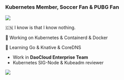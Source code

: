 ### Kubernetes Member, Soccer Fan & PUBG Fan
![](https://komarev.com/ghpvc/?username=pacoxu)

 
 🇨🇳 I know is that I know nothing. 
 
 🔭 Working on Kubernetes & Containerd & Docker
 
 🌱 Learning Go & Knative & CoreDNS

- Work in **DaoCloud Enterprise Team**
- Kubernetes SIG-Node & Kubeadm reviewer

<a href="https://pacoxu.wordpress.com/">
  <img align="left" src="https://github-readme-stats.vercel.app/api?username=pacoxu&show_icons=true" />
</a>
